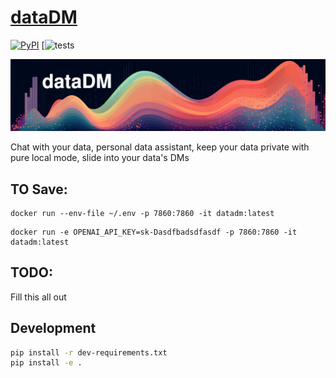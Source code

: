 # [dataDM](https://github.com/approximatelabs/datadm) 

[![PyPI](https://img.shields.io/pypi/v/datadm)](https://pypi.org/project/datadm/)
[![tests](https://github.com/approximatelabs/datadm/actions/workflows/test-build-publish.yml/badge.svg)

![dataDM](datadm-header.png?raw=true)

Chat with your data, personal data assistant, keep your data private with pure local mode, slide into your data's DMs


## TO Save:

```
docker run --env-file ~/.env -p 7860:7860 -it datadm:latest
```

```
docker run -e OPENAI_API_KEY=sk-Dasdfbadsdfasdf -p 7860:7860 -it datadm:latest
```

## TODO:
Fill this all out

## Development

```bash
pip install -r dev-requirements.txt
pip install -e .
```
